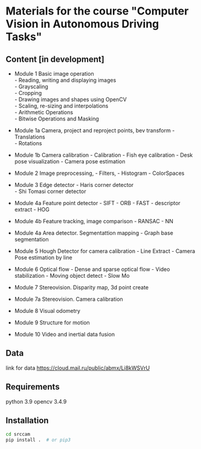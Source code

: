 # Materials for the course "Computer Vision in Autonomous Driving Tasks"

## Content [in development]

- Module 1 Basic image operation  
        - Reading, writing and displaying images  
        - Grayscaling  
        - Cropping  
        - Drawing images and shapes using OpenCV  
        - Scaling, re-sizing and interpolations  
        - Arithmetic Operations  
        - Bitwise Operations and Masking  
- Module 1a Camera, project and reproject points, bev transform
        - Translations  
        - Rotations  
- Module 1b Camera calibration
        - Calibration
        - Fish eye calibration
        - Desk pose visualization
        - Camera pose estimation

- Module 2 Image preprocessing, 
        - Filters, 
        - Histogram
        - ColorSpaces
- Module 3 Edge detector
        - Haris corner detector  
        - Shi Tomasi corner detector  
- Module 4a Feature point detector
        - SIFT
        - ORB
        - FAST
        - descriptor extract
        - HOG
- Module 4b Feature tracking, image comparison
        - RANSAC
        - NN
- Module 4a Area detector. Segmentattion mapping
        - Graph base segmentation  
- Module 5 Hough Detector for camera calibration
        - Line Extract
        - Camera Pose estimation by line
- Module 6 Optical flow
        - Dense and sparse optical flow
        - Video stabilization
        - Moving object detect
        - Slow Mo
- Module 7 Stereovision. Disparity map, 3d point create
- Module 7a Stereovision. Camera calibration
- Module 8 Visual odometry
- Module 9 Structure for motion
- Module 10 Video and inertial data fusion

## Data
link for data https://cloud.mail.ru/public/abmx/Li8kWSVrU

## Requirements

python 3.9
opencv 3.4.9

## Installation

```bash
cd srccam
pip install .  # or pip3
```
